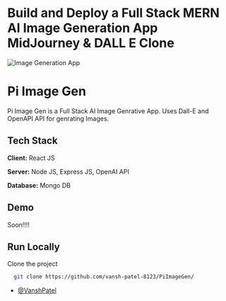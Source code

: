 # Build and Deploy a Full Stack MERN AI Image Generation App  MidJourney & DALL E Clone
![Image Generation App](https://i.ibb.co/p0f27C2/Thumbnail-9.png)



# Pi Image Gen

Pi Image Gen is a Full Stack AI Image Genrative App.
Uses Dall-E and OpenAPI API for genrating Images.

## Tech Stack

**Client:** React JS

**Server:** Node JS, Express JS, OpenAI API

**Database:** Mongo DB
  
## Demo

Soon!!!!


## Run Locally

Clone the project

```bash
  git clone https://github.com/vansh-patel-8123/PiImageGen/
```

- [@VanshPatel](https://github.com/vansh-patel-8123/PiImageGen/)